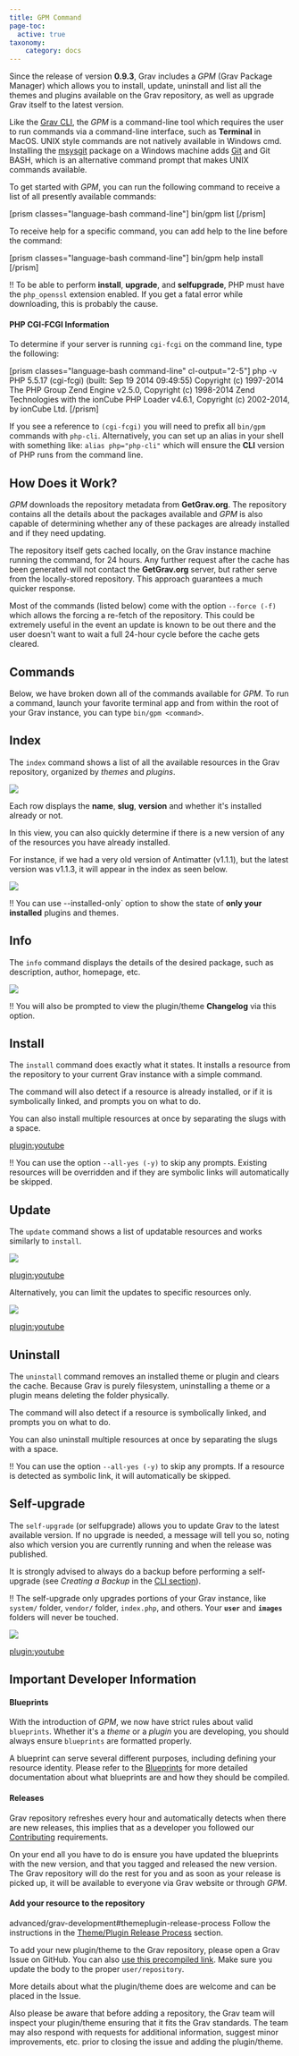 ```yaml
---
title: GPM Command
page-toc:
  active: true
taxonomy:
    category: docs
---
```


Since the release of version **0.9.3**, Grav includes a _GPM_ (Grav Package Manager) which allows you to install, update, uninstall and list all the themes and plugins available on the Grav repository, as well as upgrade Grav itself to the latest version.

Like the [Grav CLI](../grav-cli), the _GPM_ is a command-line tool which requires the user to run commands via a command-line interface, such as **Terminal** in MacOS. UNIX style commands are not natively available in Windows cmd. Installing the [msysgit](https://msysgit.github.io/) package on a Windows machine adds [Git](https://git-scm.com/) and Git BASH, which is an alternative command prompt that makes UNIX commands available.

To get started with _GPM_, you can run the following command to receive a list of all presently available commands:

[prism classes="language-bash command-line"]
bin/gpm list
[/prism]

To receive help for a specific command, you can add help to the line before the command:

[prism classes="language-bash command-line"]
bin/gpm help install
[/prism]

!! To be able to perform **install**, **upgrade**, and **selfupgrade**, PHP must have the `php_openssl` extension enabled.  If you get a fatal error while downloading, this is probably the cause.

#### PHP CGI-FCGI Information

To determine if your server is running `cgi-fcgi` on the command line, type the following:

[prism classes="language-bash command-line" cl-output="2-5"]
php -v
PHP 5.5.17 (cgi-fcgi) (built: Sep 19 2014 09:49:55)
Copyright (c) 1997-2014 The PHP Group
Zend Engine v2.5.0, Copyright (c) 1998-2014 Zend Technologies
    with the ionCube PHP Loader v4.6.1, Copyright (c) 2002-2014, by ionCube Ltd.
[/prism]

If you see a reference to `(cgi-fcgi)` you will need to prefix all `bin/gpm` commands with `php-cli`. Alternatively, you can set up an alias in your shell with something like: `alias php="php-cli"` which will ensure the **CLI** version of PHP runs from the command line.

## How Does it Work?

_GPM_ downloads the repository metadata from **GetGrav.org**. The repository contains all the details about the packages available and _GPM_ is also capable of determining whether any of these packages are already installed and if they need updating.

The repository itself gets cached locally, on the Grav instance machine running the command, for 24 hours. Any further request after the cache has been generated will not contact the **GetGrav.org** server, but rather serve from the locally-stored repository. This approach guarantees a much quicker response.

Most of the commands (listed below) come with the option `--force (-f)` which allows the forcing a re-fetch of the repository. This could be extremely useful in the event an update is known to be out there and the user doesn't want to wait a full 24-hour cycle before the cache gets cleared.

## Commands

Below, we have broken down all of the commands available for _GPM_. To run a command, launch your favorite terminal app and from within the root of your Grav instance, you can type `bin/gpm <command>`.

## Index

The `index` command shows a list of all the available resources in the Grav repository, organized by _themes_ and _plugins_.

![](index.jpg)

Each row displays the **name**, **slug**, **version** and whether it's installed already or not.

In this view, you can also quickly determine if there is a new version of any of the resources you have already installed.

For instance, if we had a very old version of Antimatter (v1.1.1), but the latest version was v1.1.3, it will appear in the index as seen below.

![](index-outdated.jpg)

!! You can use --installed-only` option to show the state of **only your installed** plugins and themes.

## Info

The `info` command displays the details of the desired package, such as description, author, homepage, etc.

![](info.jpg)

!! You will also be prompted to view the plugin/theme **Changelog** via this option.

## Install

The `install` command does exactly what it states. It installs a resource from the repository to your current Grav instance with a simple command.

The command will also detect if a resource is already installed, or if it is symbolically linked, and prompts you on what to do.

You can also install multiple resources at once by separating the slugs with a space.

[plugin:youtube](https://www.youtube.com/watch?v=SUUtcYl2xrE)

!! You can use the option `--all-yes (-y)` to skip any prompts. Existing resources will be overridden and if they are symbolic links will automatically be skipped.

## Update

The `update` command shows a list of updatable resources and works similarly to `install`.

![](update.jpg)

[plugin:youtube](https://www.youtube.com/watch?v=jkxk2xBr5TM)

Alternatively, you can limit the updates to specific resources only.

![](update-limit.jpg)

[plugin:youtube](https://www.youtube.com/watch?v=rSWdmdx9TDA)

## Uninstall

The `uninstall` command removes an installed theme or plugin and clears the cache. Because Grav is purely filesystem, uninstalling a theme or a plugin means deleting the folder physically.

The command will also detect if a resource is symbolically linked, and prompts you on what to do.

You can also uninstall multiple resources at once by separating the slugs with a space.

!! You can use the option `--all-yes (-y)` to skip any prompts. If a resource is detected as symbolic link, it will automatically be skipped.

## Self-upgrade

The `self-upgrade` (or selfupgrade) allows you to update Grav to the latest available version. If no upgrade is needed, a message will tell you so, noting also which version you are currently running and when the release was published.

It is strongly advised to always do a backup before performing a self-upgrade (see _Creating a Backup_ in the [CLI section](../grav-cli)).

!! The self-upgrade only upgrades portions of your Grav instance, like `system/` folder, `vendor/` folder, `index.php`, and others. Your **`user`** and **`images`** folders will never be touched.

![](upgrade.jpg)

[plugin:youtube](https://www.youtube.com/watch?v=15-E8l5aaUo)

## Important Developer Information

#### Blueprints

With the introduction of _GPM_, we now have strict rules about valid `blueprints`. Whether it's a _theme_ or a _plugin_ you are developing, you should always ensure `blueprints` are formatted properly.

A blueprint can serve several different purposes, including defining your resource identity. Please refer to the [Blueprints](../blueprints) for more detailed documentation about what blueprints are and how they should be compiled.

#### Releases

Grav repository refreshes every hour and automatically detects when there are new releases, this implies that as a developer you followed our [Contributing](https://github.com/getgrav/grav#contributing) requirements.

On your end all you have to do is ensure you have updated the blueprints with the new version, and that you tagged and released the new version. The Grav repository will do the rest for you and as soon as your release is picked up, it will be available to everyone via Grav website or through _GPM_.

#### Add your resource to the repository

advanced/grav-development#themeplugin-release-process
Follow the instructions in the [Theme/Plugin Release Process](../../advanced/grav-development#themeplugin-release-process) section.

To add your new plugin/theme to the Grav repository, please open a Grav Issue on GitHub. You can also [use this precompiled link](https://github.com/getgrav/grav/issues/new?title=[add-resource]%20New%20Plugin/Theme&body=I%20would%20like%20to%20add%20my%20new%20plugin/theme%20to%20the%20Grav%20Repository.%0AHere%20are%20the%20project%20details:%20**user/repository**). Make sure you update the body to the proper `user/repository`.

More details about what the plugin/theme does are welcome and can be placed in the Issue.

Also please be aware that before adding a repository, the Grav team will inspect your plugin/theme ensuring that it fits the Grav standards. The team may also respond with requests for additional information, suggest minor improvements, etc. prior to closing the issue and adding the plugin/theme.
